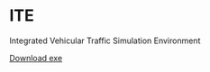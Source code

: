 # ITE
Integrated Vehicular Traffic Simulation Environment

[Download exe](https://github.com/AIMRL/TDE/raw/master/movsim-master/tdescenariodeveloper/target/TDE.exe)
